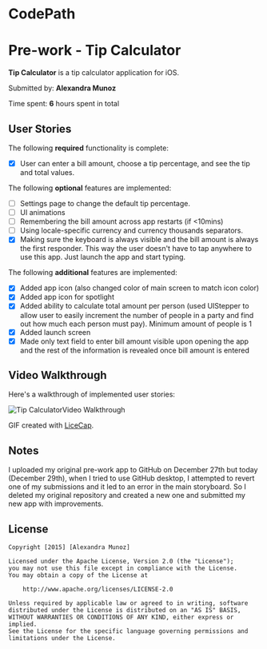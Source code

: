 # CodePath
# Pre-work - **Tip Calculator**

**Tip Calculator** is a tip calculator application for iOS.

Submitted by: **Alexandra Munoz**

Time spent: **6** hours spent in total

## User Stories

The following **required** functionality is complete:
* [X] User can enter a bill amount, choose a tip percentage, and see the tip and total values.

The following **optional** features are implemented:
* [ ] Settings page to change the default tip percentage.
* [ ] UI animations
* [ ] Remembering the bill amount across app restarts (if <10mins)
* [ ] Using locale-specific currency and currency thousands separators.
* [X] Making sure the keyboard is always visible and the bill amount is always the first responder. This way the user doesn't have to tap anywhere to use this app. Just launch the app and start typing.

The following **additional** features are implemented:

- [X] Added app icon (also changed color of main screen to match icon color)
- [X] Added app icon for spotlight
- [X] Added ability to calculate total amount per person (used UIStepper to allow user to easily increment the number of people in a party and find out how much each person must pay). Minimum amount of people is 1
- [X] Added launch screen 
- [X] Made only text field to enter bill amount visible upon opening the app and the rest of the information is revealed once bill amount is entered

## Video Walkthrough 

Here's a walkthrough of implemented user stories:

<img src= 'http://i.imgur.com/0kRA18Y.gif' title=' Tip Calculator Video Walkthrough' width='' alt=' Tip CalculatorVideo Walkthrough' />

GIF created with [LiceCap](http://www.cockos.com/licecap/).

## Notes

I uploaded my original pre-work app to GitHub on December 27th but today (December 29th), when I tried to use GitHub desktop, I attempted to revert one of my submissions and it led to an error in the main storyboard. So I deleted my original repository and created a new one and submitted my new app with improvements. 

## License

    Copyright [2015] [Alexandra Munoz]

    Licensed under the Apache License, Version 2.0 (the "License");
    you may not use this file except in compliance with the License.
    You may obtain a copy of the License at

        http://www.apache.org/licenses/LICENSE-2.0

    Unless required by applicable law or agreed to in writing, software
    distributed under the License is distributed on an "AS IS" BASIS,
    WITHOUT WARRANTIES OR CONDITIONS OF ANY KIND, either express or implied.
    See the License for the specific language governing permissions and
    limitations under the License.
